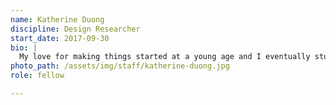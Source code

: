 ```yaml
---
name: Katherine Duong
discipline: Design Researcher
start_date: 2017-09-30
bio: |
  My love for making things started at a young age and I eventually studied architecture at University of California, Berkeley. Through this journey, I realized my real passion was in designing for human needs and experiences. Since then, I’ve been tackling the complex worlds of healthcare and local government with human-centered design tools.
photo_path: /assets/img/staff/katherine-duong.jpg
role: fellow

---
```

